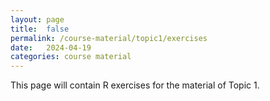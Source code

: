```yaml
---
layout: page
title:  false
permalink: /course-material/topic1/exercises
date:   2024-04-19
categories: course material
---
```


This page will contain R exercises for the material of Topic 1.

